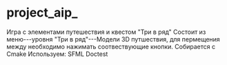 # project_aip_
Игра с элементами путешествия и квестом "Три в ряд" Состоит из меню---уровня "Три в ряд"---Модели 3D путшествия, для пермещения между необходимо нажимать соотвествующие кнопки. Собирается с Cmake Используем: SFML Doctest
